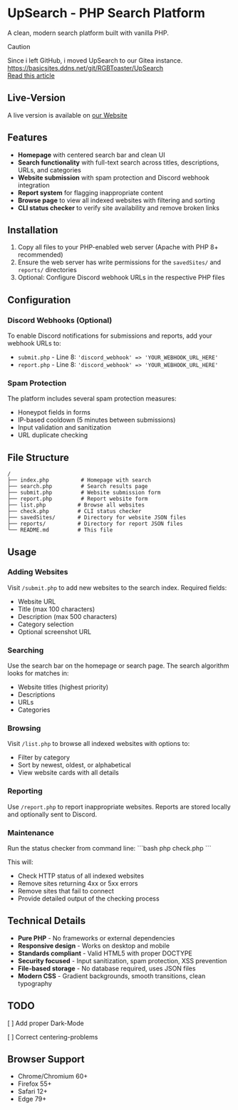 # UpSearch - PHP Search Platform

A clean, modern search platform built with vanilla PHP.


> [!CAUTION]
> Since i left GitHub, i moved UpSearch to our Gitea instance. <br>
> https://basicsites.ddns.net/git/RGBToaster/UpSearch <br>
> [Read this article](https://www.businessinsider.com/github-ceo-developers-embrace-ai-or-get-out-2025-8)<br/>


## Live-Version

A live version is available on [our Website](https://basicsites.ddns.net/search?utm_source=github.com)

## Features

- **Homepage** with centered search bar and clean UI
- **Search functionality** with full-text search across titles, descriptions, URLs, and categories
- **Website submission** with spam protection and Discord webhook integration
- **Report system** for flagging inappropriate content
- **Browse page** to view all indexed websites with filtering and sorting
- **CLI status checker** to verify site availability and remove broken links

## Installation

1. Copy all files to your PHP-enabled web server (Apache with PHP 8+ recommended)
2. Ensure the web server has write permissions for the `savedSites/` and `reports/` directories
3. Optional: Configure Discord webhook URLs in the respective PHP files

## Configuration

### Discord Webhooks (Optional)

To enable Discord notifications for submissions and reports, add your webhook URLs to:

- `submit.php` - Line 8: `'discord_webhook' => 'YOUR_WEBHOOK_URL_HERE'`
- `report.php` - Line 8: `'discord_webhook' => 'YOUR_WEBHOOK_URL_HERE'`

### Spam Protection

The platform includes several spam protection measures:
- Honeypot fields in forms
- IP-based cooldown (5 minutes between submissions)
- Input validation and sanitization
- URL duplicate checking

## File Structure

```
/
├── index.php          # Homepage with search
├── search.php         # Search results page
├── submit.php         # Website submission form
├── report.php         # Report website form
├── list.php          # Browse all websites
├── check.php         # CLI status checker
├── savedSites/       # Directory for website JSON files
├── reports/          # Directory for report JSON files
└── README.md         # This file
```

## Usage

### Adding Websites
Visit `/submit.php` to add new websites to the search index. Required fields:
- Website URL
- Title (max 100 characters)
- Description (max 500 characters)
- Category selection
- Optional screenshot URL

### Searching
Use the search bar on the homepage or search page. The search algorithm looks for matches in:
- Website titles (highest priority)
- Descriptions
- URLs
- Categories

### Browsing
Visit `/list.php` to browse all indexed websites with options to:
- Filter by category
- Sort by newest, oldest, or alphabetical
- View website cards with all details

### Reporting
Use `/report.php` to report inappropriate websites. Reports are stored locally and optionally sent to Discord.

### Maintenance
Run the status checker from command line:
\`\`\`bash
php check.php
\`\`\`

This will:
- Check HTTP status of all indexed websites
- Remove sites returning 4xx or 5xx errors
- Remove sites that fail to connect
- Provide detailed output of the checking process

## Technical Details

- **Pure PHP** - No frameworks or external dependencies
- **Responsive design** - Works on desktop and mobile
- **Standards compliant** - Valid HTML5 with proper DOCTYPE
- **Security focused** - Input sanitization, spam protection, XSS prevention
- **File-based storage** - No database required, uses JSON files
- **Modern CSS** - Gradient backgrounds, smooth transitions, clean typography

## TODO

[ ] Add proper Dark-Mode

[ ] Correct centering-problems  

## Browser Support

- Chrome/Chromium 60+
- Firefox 55+
- Safari 12+
- Edge 79+
